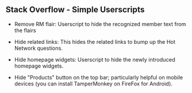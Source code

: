 ## Stack Overflow - Simple Userscripts

* Remove RM flair: Userscript to hide the recognized member text from the flairs

* Hide related links: This hides the related links to bump up the Hot Network questions.

* Hide homepage widgets: Userscript to hide the newly introduced homepage widgets.

* Hide "Products" button on the top bar; particularly helpful on mobile devices (you can install TamperMonkey on FireFox for Android).
